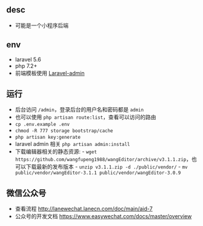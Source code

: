 ## desc
* 可能是一个小程序后端

## env
* laravel 5.6
* php 7.2+
* 前端模板使用 [Laravel-admin](http://laravel-admin.org/docs)

## 运行
* 后台访问 `/admin`，登录后台的用户名和密码都是 `admin`
* 也可以使用 `php artisan route:list`，查看可以访问的路由
* `cp .env.example .env`
* `chmod -R 777 storage bootstrap/cache`
* `php artisan key:generate`
* laravel admin 相关 `php artisan admin:install`
* 下载编辑器相关的静态资源:
      - `wget https://github.com/wangfupeng1988/wangEditor/archive/v3.1.1.zip`，也可以下载最新的发布版本
      - `unzip v3.1.1.zip -d ./public/vendor/`
      - `mv public/vendor/wangEditor-3.1.1 public/vendor/wangEditor-3.0.9`

## 微信公众号
* 查看流程 http://lanewechat.lanecn.com/doc/main/aid-7
* 公众号的开发文档 https://www.easywechat.com/docs/master/overview
